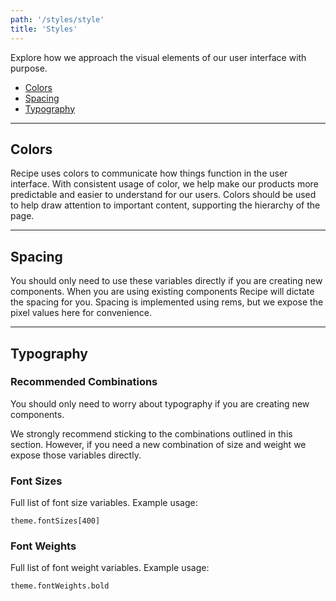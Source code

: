 ```yaml
---
path: '/styles/style'
title: 'Styles'
---
```


Explore how we approach the visual elements of our user interface with purpose.

- [Colors](#colors)
- [Spacing](#spacing)
- [Typography](#typography)

---

## Colors

Recipe uses colors to communicate how things function in the user interface. With consistent usage of color, we help make our products more predictable and easier to understand for our users. Colors should be used to help draw attention to important content, supporting the hierarchy of the page.

<ColorVariables></ColorVariables>

---

## Spacing

You should only need to use these variables directly if you are creating new components. When you are using existing components Recipe will dictate the spacing for you. Spacing is implemented using rems, but we expose the pixel values here for convenience.

<SpacingVariables></SpacingVariables>

---

## Typography

### Recommended Combinations

You should only need to worry about typography if you are creating new components.

We strongly recommend sticking to the combinations outlined in this section. However, if you need a new combination of size and weight we expose those variables directly.

<FontCombinations></FontCombinations>

### Font Sizes

Full list of font size variables. Example usage:

`theme.fontSizes[400]`

<FontSizes></FontSizes>

### Font Weights

Full list of font weight variables. Example usage:

`theme.fontWeights.bold`

<FontWeights></FontWeights>
